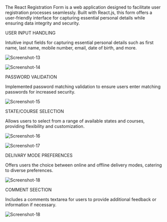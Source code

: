 
The React Registration Form is a web application designed to facilitate user registration processes seamlessly. Built with React.js, this form offers a user-friendly interface for capturing essential personal details while ensuring data integrity and security.

USER INPUT HANDLING

Intuitive input fields for capturing essential personal details such as first name, last name, mobile number, email, date of birth, and more.

![Screenshot-13](https://github.com/JothipriyaSaravanan/RegistrationForm/assets/155729866/d7069f92-c69b-44a0-a6db-8478831b3321)


![Screenshot-14](https://github.com/JothipriyaSaravanan/RegistrationForm/assets/155729866/bcdd5645-7bc7-46f4-aef4-793cfd911042)


PASSWORD VALIDATION

Implemented password matching validation to ensure users enter matching passwords for increased security.

![Screenshot-15](https://github.com/JothipriyaSaravanan/RegistrationForm/assets/155729866/7cef65d1-2053-435e-afcf-8d3a59f4b13a)


STATE/COURSE SELECTION

Allows users to select from a range of available states and courses, providing flexibility and customization.

![Screenshot-16](https://github.com/JothipriyaSaravanan/RegistrationForm/assets/155729866/5bf9054b-d5ac-47b3-8b13-05a94281b18c)


![Screenshot-17](https://github.com/JothipriyaSaravanan/RegistrationForm/assets/155729866/52d764e5-8f11-4e65-ac4e-e2c72fb9e7f7)


DELIVARY MODE PREFERENCES

Offers users the choice between online and offline delivery modes, catering to diverse preferences.

![Screenshot-18](https://github.com/JothipriyaSaravanan/RegistrationForm/assets/155729866/22b7f76b-64e9-4870-9b0f-15eb28b1207a)


COMMENT SEECTION

Includes a comments textarea for users to provide additional feedback or information if necessary.

![Screenshot-18](https://github.com/JothipriyaSaravanan/RegistrationForm/assets/155729866/22b7f76b-64e9-4870-9b0f-15eb28b1207a)
